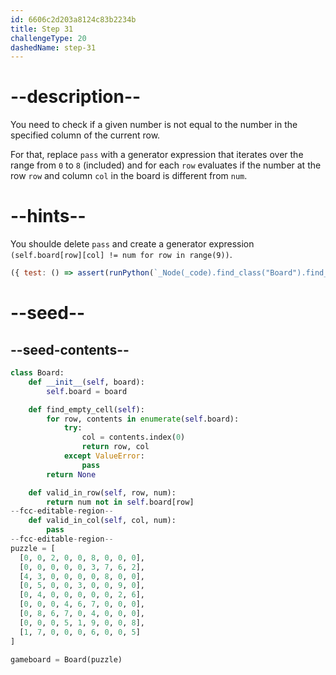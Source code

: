 ```yaml
---
id: 6606c2d203a8124c83b2234b
title: Step 31
challengeType: 20
dashedName: step-31
---
```


# --description--

You need to check if a given number is not equal to the number in the specified column of the current row.

For that, replace `pass` with a generator expression that iterates over the range from `0` to `8` (included) and for each `row` evaluates if the number at the row `row` and column `col` in the board is different from `num`.

# --hints--

You shoulde delete `pass` and create a generator expression `(self.board[row][col] != num for row in range(9))`.

```js
({ test: () => assert(runPython(`_Node(_code).find_class("Board").find_function("valid_in_col").find_body().is_equivalent("(self.board[row][col] != num for row in range(9))")`)) })
```

# --seed--

## --seed-contents--

```py
class Board:
    def __init__(self, board):
        self.board = board

    def find_empty_cell(self):
        for row, contents in enumerate(self.board):
            try:
                col = contents.index(0)
                return row, col
            except ValueError:
                pass
        return None

    def valid_in_row(self, row, num):
        return num not in self.board[row]
--fcc-editable-region--
    def valid_in_col(self, col, num):
        pass
--fcc-editable-region--
puzzle = [
  [0, 0, 2, 0, 0, 8, 0, 0, 0],
  [0, 0, 0, 0, 0, 3, 7, 6, 2],
  [4, 3, 0, 0, 0, 0, 8, 0, 0],
  [0, 5, 0, 0, 3, 0, 0, 9, 0],
  [0, 4, 0, 0, 0, 0, 0, 2, 6],
  [0, 0, 0, 4, 6, 7, 0, 0, 0],
  [0, 8, 6, 7, 0, 4, 0, 0, 0],
  [0, 0, 0, 5, 1, 9, 0, 0, 8],
  [1, 7, 0, 0, 0, 6, 0, 0, 5]
]

gameboard = Board(puzzle)
```
